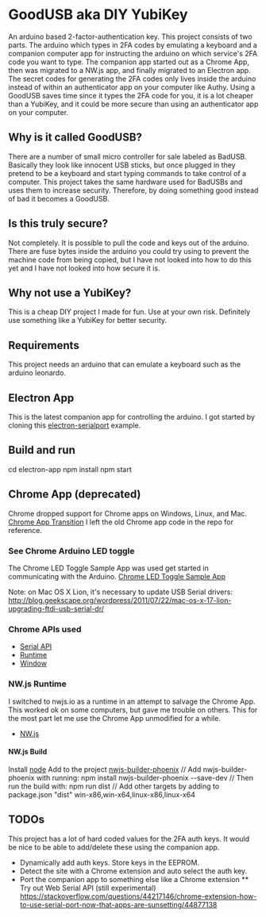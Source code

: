 # GoodUSB aka DIY YubiKey
An arduino based 2-factor-authentication key. This project consists of two parts. The arduino which types in 2FA codes by emulating a keyboard and a companion computer app for instructing the arduino on which service's 2FA code you want to type. The companion app started out as a Chrome App, then was migrated to a NW.js app, and finally migrated to an Electron app. The secret codes for generating the 2FA codes only lives inside the arduino instead of within an authenticator app on your computer like Authy. Using a GoodUSB saves time since it types the 2FA code for you, it is a lot cheaper than a YubiKey, and it could be more secure than using an authenticator app on your computer.

## Why is it called GoodUSB?
There are a number of small micro controller for sale labeled as BadUSB. Basically they look like innocent USB sticks, but once plugged in they pretend to be a keyboard and start typing commands to take control of a computer. This project takes the same hardware used for BadUSBs and uses them to increase security. Therefore, by doing something good instead of bad it becomes a GoodUSB.

## Is this truly secure?
Not completely. It is possible to pull the code and keys out of the arduino. There are fuse bytes inside the arduino you could try using to prevent the machine code from being copied, but I have not looked into how to do this yet and I have not looked into how secure it is.

## Why not use a YubiKey?
This is a cheap DIY project I made for fun. Use at your own risk. Definitely use something like a YubiKey for better security.

## Requirements
This project needs an arduino that can emulate a keyboard such as the arduino leonardo.

## Electron App
This is the latest companion app for controlling the arduino. I got started by cloning this [electron-serialport](https://github.com/serialport/electron-serialport) example.
## Build and run
cd electron-app
npm install
npm start

## Chrome App (deprecated)
Chrome dropped support for Chrome apps on Windows, Linux, and Mac. [Chrome App Transition](https://developers.chrome.com/apps/migration)
I left the old Chrome app code in the repo for reference.
### See Chrome Arduino LED toggle
The Chrome LED Toggle Sample App was used get started in communicating with the Arduino.
[Chrome LED Toggle Sample App](https://github.com/GoogleChrome/chrome-app-samples/tree/master/samples/serial/ledtoggle)

Note: on Mac OS X Lion, it's necessary to update USB Serial drivers:
http://blog.geekscape.org/wordpress/2011/07/22/mac-os-x-17-lion-upgrading-ftdi-usb-serial-dr/

### Chrome APIs used
* [Serial API](http://developer.chrome.com/apps/app.hardware.html#serial)
* [Runtime](http://developer.chrome.com/apps/app.runtime.html)
* [Window](http://developer.chrome.com/apps/app.window.html)

### NW.js Runtime
I switched to nwjs.io as a runtime in an attempt to salvage the Chrome App.  This worked ok on some computers, but gave me trouble on others. This for the most part let me use the Chrome App unmodified for a while.
* [NW.js](https://nwjs.io/)

#### NW.js Build
Install [node](https://nodejs.org/en/download/)
Add to the project [nwjs-builder-phoenix](https://github.com/evshiron/nwjs-builder-phoenix)
// Add nwjs-builder-phoenix with running:
npm install nwjs-builder-phoenix --save-dev
// Then run the build with:
npm run dist
// Add other targets by adding to package.json "dist" win-x86,win-x64,linux-x86,linux-x64

## TODOs
This project has a lot of hard coded values for the 2FA auth keys. It would be nice to be able to add/delete these using the companion app.
* Dynamically add auth keys. Store keys in the EEPROM.
* Detect the site with a Chrome extension and auto select the auth key.
* Port the companion app to something else like a Chrome extension
** Try out Web Serial API (still experimental) https://stackoverflow.com/questions/44217146/chrome-extension-how-to-use-serial-port-now-that-apps-are-sunsetting/44877138